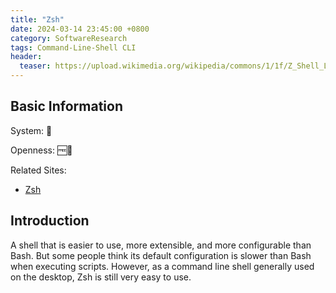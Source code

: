 ```yaml
---
title: "Zsh"
date: 2024-03-14 23:45:00 +0800
category: SoftwareResearch
tags: Command-Line-Shell CLI
header:
  teaser: https://upload.wikimedia.org/wikipedia/commons/1/1f/Z_Shell_Logo_Color_Horizontal.svg
---
```


## Basic Information

System: 🐧

Openness: 🆓📖

Related Sites:

* [Zsh](https://www.zsh.org/)

## Introduction

A shell that is easier to use, more extensible, and more configurable than Bash. But some people think its default configuration is slower than Bash when executing scripts. However, as a command line shell generally used on the desktop, Zsh is still very easy to use.
